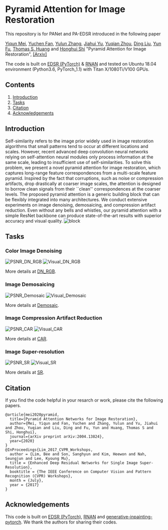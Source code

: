 # Pyramid Attention for Image Restoration
This repository is for PANet and PA-EDSR introduced in the following paper

[Yiqun Mei](http://yiqunm2.web.illinois.edu/), [Yuchen Fan](https://scholar.google.com/citations?user=BlfdYL0AAAAJ&hl=en), [Yulun Zhang](http://yulunzhang.com/), [Jiahui Yu](https://jiahuiyu.com/), [Yuqian Zhou](https://yzhouas.github.io/), [Ding Liu](https://scholar.google.com/citations?user=PGtHUI0AAAAJ&hl=en), [Yun Fu](http://www1.ece.neu.edu/~yunfu/), [Thomas S. Huang](http://ifp-uiuc.github.io/) and [Honghui Shi](https://www.humphreyshi.com/) "Pyramid Attention for Image Restoration", [[Arxiv]](https://arxiv.org/abs/2004.13824) 

The code is built on [EDSR (PyTorch)](https://github.com/thstkdgus35/EDSR-PyTorch) & [RNAN](https://github.com/yulunzhang/RNAN) and tested on Ubuntu 18.04 environment (Python3.6, PyTorch_1.1) with Titan X/1080Ti/V100 GPUs.

## Contents
1. [Introduction](#Introduction)
2. [Tasks](#Tasks)
3. [Citation](#citation)
4. [Acknowledgements](#acknowledgements)

## Introduction
Self-similarity refers to the image prior widely used in image restoration algorithms that small patterns tend to occur at different locations and scales. However, recent advanced deep convolution neural networks relying on self-attention neural modules only process information at the same scale, leading to insufficient use of self-similarities. To solve this problem, we present a novel pyramid attention for image restoration, which captures long-range feature correspondences from a multi-scale feature pyramid. Inspired by the fact that corruptions, such as noise or compression artifacts, drop drastically at coarser image scales, the attention is designed to borrow clean signals from their ``clean'' correspondences at the coarser levels. The proposed pyramid attention is a generic building block that can be flexibly integrated into many architectures. We conduct extensive experiments on image denoising, demosaicing, and compression artifact reduction. Even without any bells and whistles, our pyramid attention with a simple ResNet backbone can produce state-of-the-art results with superior accuracy and visual quality. 
![block](/Figs/block.png)

## Tasks
### Color Image Denoising 
![PSNR_DN_RGB](/Figs/PSNR_DN_RGB.png)
![Visual_DN_RGB](/Figs/Visual_DN_RGB.png)

More details at [DN_RGB](https://github.com/SHI-Labs/Pyramid-Attention-Networks/tree/master/DN_RGB).
### Image Demosaicing 
![PSNR_Demosaic](/Figs/PSNR_Demosaic.png)
![Visual_Demosaic](/Figs/Visual_Demosaic.png)

More details at [Demosaic](https://github.com/SHI-Labs/Pyramid-Attention-Networks/tree/master/Demosaic).
### Image Compression Artifact Reduction 
![PSNR_CAR](/Figs/PSNR_CAR.png)
![Visual_CAR](/Figs/Visual_CAR.png)

More details at [CAR](https://github.com/SHI-Labs/Pyramid-Attention-Networks/tree/master/CAR).
### Image Super-resolution 
![PSNR_SR](/Figs/PSNR_SR.png)
![Visual_SR](/Figs/Visual_SR.png)

More details at [SR](https://github.com/SHI-Labs/Pyramid-Attention-Networks/tree/master/SR).

## Citation
If you find the code helpful in your resarch or work, please cite the following papers.
```
@article{mei2020pyramid,
  title={Pyramid Attention Networks for Image Restoration},
  author={Mei, Yiqun and Fan, Yuchen and Zhang, Yulun and Yu, Jiahui and Zhou, Yuqian and Liu, Ding and Fu, Yun and Huang, Thomas S and Shi, Honghui},
  journal={arXiv preprint arXiv:2004.13824},
  year={2020}
}
@InProceedings{Lim_2017_CVPR_Workshops,
  author = {Lim, Bee and Son, Sanghyun and Kim, Heewon and Nah, Seungjun and Lee, Kyoung Mu},
  title = {Enhanced Deep Residual Networks for Single Image Super-Resolution},
  booktitle = {The IEEE Conference on Computer Vision and Pattern Recognition (CVPR) Workshops},
  month = {July},
  year = {2017}
}
```
## Acknowledgements
This code is built on [EDSR (PyTorch)](https://github.com/thstkdgus35/EDSR-PyTorch), [RNAN](https://github.com/yulunzhang/RNAN) and [generative-inpainting-pytorch](https://github.com/daa233/generative-inpainting-pytorch). We thank the authors for sharing their codes.
